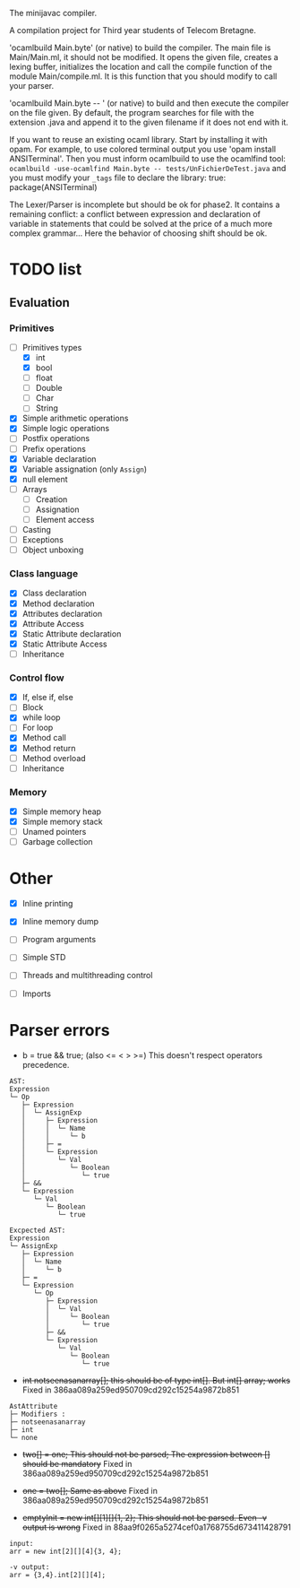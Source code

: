 The minijavac compiler.

A compilation project for Third year students of Telecom Bretagne.

'ocamlbuild Main.byte' (or native) to build the compiler. The main file
is Main/Main.ml, it should not be modified. It opens the given file,
creates a lexing buffer, initializes the location and call the compile
function of the module Main/compile.ml. It is this function that you
should modify to call your parser.

'ocamlbuild Main.byte -- <filename>' (or native) to build and then execute
the compiler on the file given. By default, the program searches for
file with the extension .java and append it to the given filename if
it does not end with it.

If you want to reuse an existing ocaml library. Start by installing it
with opam. For example, to use colored terminal output you
use 'opam install ANSITerminal'.
Then you must inform ocamlbuild to use the ocamlfind tool:
`ocamlbuild -use-ocamlfind Main.byte -- tests/UnFichierDeTest.java`
and you must modify your `_tags` file to declare the library:
true: package(ANSITerminal)

The Lexer/Parser is incomplete but should be ok for phase2. It
contains a remaining conflict: a conflict between expression and
declaration of variable in statements that could be solved at the
price of a much more complex grammar... Here the behavior of choosing
shift should be ok.


# TODO list

## Evaluation

### Primitives
* [ ] Primitives types
  * [x] int
  * [x] bool
  * [ ] float
  * [ ] Double
  * [ ] Char
  * [ ] String
* [x] Simple arithmetic operations
* [x] Simple logic operations
* [ ] Postfix operations
* [ ] Prefix operations
* [x] Variable declaration
* [x] Variable assignation (only `Assign`)
* [x] null element
* [ ] Arrays
  * [ ] Creation
  * [ ] Assignation
  * [ ] Element access
* [ ] Casting
* [ ] Exceptions
* [ ] Object unboxing

### Class language
* [x] Class declaration
* [x] Method declaration
* [x] Attributes declaration
* [x] Attribute Access
* [x] Static Attribute declaration
* [x] Static Attribute Access
* [ ] Inheritance

### Control flow
* [x] If, else if, else
* [ ] Block
* [x] while loop
* [ ] For loop
* [x] Method call
* [x] Method return
* [ ] Method overload
* [ ] Inheritance

### Memory
* [x] Simple memory heap
* [x] Simple memory stack
* [ ] Unamed pointers
* [ ] Garbage collection

# Other
* [x] Inline printing
* [x] Inline memory dump
* [ ] Program arguments
* [ ] Simple STD
* [ ] Threads and multithreading control
* [ ] Imports


Parser errors
===
- b = true && true; (also <= < > >=)
This doesn't respect operators precedence.
```
AST:
Expression
└─ Op
   ├─ Expression
   │  └─ AssignExp
   │     ├─ Expression
   │     │  └─ Name
   │     │     └─ b
   │     ├─ =
   │     └─ Expression
   │        └─ Val
   │           └─ Boolean
   │              └─ true
   ├─ &&
   └─ Expression
      └─ Val
         └─ Boolean
            └─ true

Excpected AST:
Expression
└─ AssignExp
   ├─ Expression
   │  └─ Name
   │     └─ b
   ├─ =
   └─ Expression
      └─ Op
         ├─ Expression
         │  └─ Val
         │     └─ Boolean
         │        └─ true
         ├─ &&
         └─ Expression
            └─ Val
               └─ Boolean
                  └─ true
```

- ~~int notseenasanarray[]; this should be of type int[]. But int[] array; works~~ Fixed in 386aa089a259ed950709cd292c15254a9872b851

```
AstAttribute
├─ Modifiers :
├─ notseenasanarray
├─ int
└─ none
```

- ~~two[] = one; This should not be parsed; The expression between [] should be mandatory~~ Fixed in 386aa089a259ed950709cd292c15254a9872b851

- ~~one = two[]; Same as above~~ Fixed in 386aa089a259ed950709cd292c15254a9872b851

- ~~emptyInit = new int[][1][]{1, 2}; This should not be parsed. Even -v output is wrong~~ Fixed in 88aa9f0265a5274cef0a1768755d673411428791
```
input:
arr = new int[2][][4]{3, 4};

-v output:
arr = {3,4}.int[2][][4];
```
